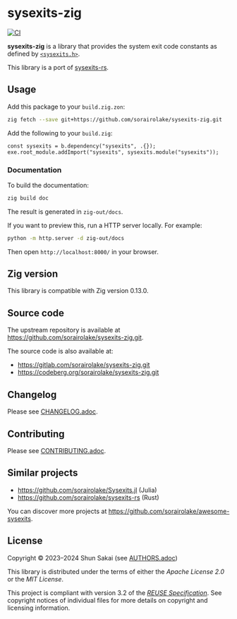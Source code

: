 <!--
SPDX-FileCopyrightText: 2023 Shun Sakai

SPDX-License-Identifier: Apache-2.0 OR MIT
-->

# sysexits-zig

[![CI][ci-badge]][ci-url]

**sysexits-zig** is a library that provides the system exit code constants as
defined by [`<sysexits.h>`].

This library is a port of [sysexits-rs].

## Usage

Add this package to your `build.zig.zon`:

```sh
zig fetch --save git+https://github.com/sorairolake/sysexits-zig.git
```

Add the following to your `build.zig`:

```zig
const sysexits = b.dependency("sysexits", .{});
exe.root_module.addImport("sysexits", sysexits.module("sysexits"));
```

### Documentation

To build the documentation:

```sh
zig build doc
```

The result is generated in `zig-out/docs`.

If you want to preview this, run a HTTP server locally. For example:

```sh
python -m http.server -d zig-out/docs
```

Then open `http://localhost:8000/` in your browser.

## Zig version

This library is compatible with Zig version 0.13.0.

## Source code

The upstream repository is available at
<https://github.com/sorairolake/sysexits-zig.git>.

The source code is also available at:

- <https://gitlab.com/sorairolake/sysexits-zig.git>
- <https://codeberg.org/sorairolake/sysexits-zig.git>

## Changelog

Please see [CHANGELOG.adoc].

## Contributing

Please see [CONTRIBUTING.adoc].

## Similar projects

- <https://github.com/sorairolake/Sysexits.jl> (Julia)
- <https://github.com/sorairolake/sysexits-rs> (Rust)

You can discover more projects at
<https://github.com/sorairolake/awesome-sysexits>.

## License

Copyright &copy; 2023&ndash;2024 Shun Sakai (see [AUTHORS.adoc])

This library is distributed under the terms of either the _Apache License 2.0_
or the _MIT License_.

This project is compliant with version 3.2 of the [_REUSE Specification_]. See
copyright notices of individual files for more details on copyright and
licensing information.

[ci-badge]: https://img.shields.io/github/actions/workflow/status/sorairolake/sysexits-zig/CI.yaml?branch=develop&style=for-the-badge&logo=github&label=CI
[ci-url]: https://github.com/sorairolake/sysexits-zig/actions?query=branch%3Adevelop+workflow%3ACI++
[`<sysexits.h>`]: https://man.openbsd.org/sysexits
[sysexits-rs]: https://crates.io/crates/sysexits
[CHANGELOG.adoc]: CHANGELOG.adoc
[CONTRIBUTING.adoc]: CONTRIBUTING.adoc
[AUTHORS.adoc]: AUTHORS.adoc
[_REUSE Specification_]: https://reuse.software/spec/
